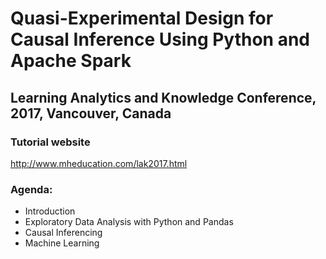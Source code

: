 # Quasi-Experimental Design for Causal Inference Using Python and Apache Spark
## Learning Analytics and Knowledge Conference, 2017, Vancouver, Canada

### Tutorial website
http://www.mheducation.com/lak2017.html

### Agenda:
* Introduction
* Exploratory Data Analysis with Python and Pandas
* Causal Inferencing
* Machine Learning
